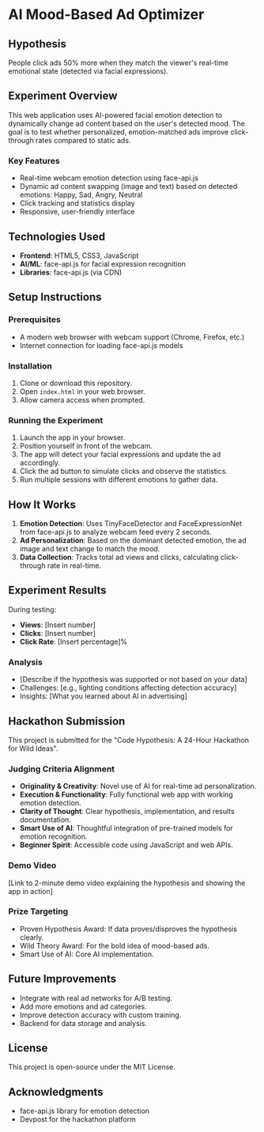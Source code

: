 # AI Mood-Based Ad Optimizer

## Hypothesis
People click ads 50% more when they match the viewer's real-time emotional state (detected via facial expressions).

## Experiment Overview
This web application uses AI-powered facial emotion detection to dynamically change ad content based on the user's detected mood. The goal is to test whether personalized, emotion-matched ads improve click-through rates compared to static ads.

### Key Features
- Real-time webcam emotion detection using face-api.js
- Dynamic ad content swapping (image and text) based on detected emotions: Happy, Sad, Angry, Neutral
- Click tracking and statistics display
- Responsive, user-friendly interface

## Technologies Used
- **Frontend**: HTML5, CSS3, JavaScript
- **AI/ML**: face-api.js for facial expression recognition
- **Libraries**: face-api.js (via CDN)

## Setup Instructions

### Prerequisites
- A modern web browser with webcam support (Chrome, Firefox, etc.)
- Internet connection for loading face-api.js models

### Installation
1. Clone or download this repository.
2. Open `index.html` in your web browser.
3. Allow camera access when prompted.

### Running the Experiment
1. Launch the app in your browser.
2. Position yourself in front of the webcam.
3. The app will detect your facial expressions and update the ad accordingly.
4. Click the ad button to simulate clicks and observe the statistics.
5. Run multiple sessions with different emotions to gather data.

## How It Works
1. **Emotion Detection**: Uses TinyFaceDetector and FaceExpressionNet from face-api.js to analyze webcam feed every 2 seconds.
2. **Ad Personalization**: Based on the dominant detected emotion, the ad image and text change to match the mood.
3. **Data Collection**: Tracks total ad views and clicks, calculating click-through rate in real-time.

## Experiment Results
During testing:
- **Views**: [Insert number]
- **Clicks**: [Insert number]
- **Click Rate**: [Insert percentage]%

### Analysis
- [Describe if the hypothesis was supported or not based on your data]
- Challenges: [e.g., lighting conditions affecting detection accuracy]
- Insights: [What you learned about AI in advertising]

## Hackathon Submission
This project is submitted for the "Code Hypothesis: A 24-Hour Hackathon for Wild Ideas".

### Judging Criteria Alignment
- **Originality & Creativity**: Novel use of AI for real-time ad personalization.
- **Execution & Functionality**: Fully functional web app with working emotion detection.
- **Clarity of Thought**: Clear hypothesis, implementation, and results documentation.
- **Smart Use of AI**: Thoughtful integration of pre-trained models for emotion recognition.
- **Beginner Spirit**: Accessible code using JavaScript and web APIs.

### Demo Video
[Link to 2-minute demo video explaining the hypothesis and showing the app in action]

### Prize Targeting
- Proven Hypothesis Award: If data proves/disproves the hypothesis clearly.
- Wild Theory Award: For the bold idea of mood-based ads.
- Smart Use of AI: Core AI implementation.

## Future Improvements
- Integrate with real ad networks for A/B testing.
- Add more emotions and ad categories.
- Improve detection accuracy with custom training.
- Backend for data storage and analysis.

## License
This project is open-source under the MIT License.

## Acknowledgments
- face-api.js library for emotion detection
- Devpost for the hackathon platform